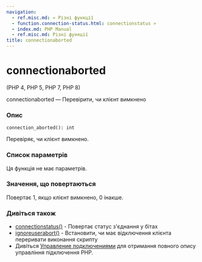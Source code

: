 ```yaml
---
navigation:
  - ref.misc.md: « Різні функції
  - function.connection-status.html: connectionstatus »
  - index.md: PHP Manual
  - ref.misc.md: Різні функції
title: connectionaborted
---
```

# connectionaborted

(PHP 4, PHP 5, PHP 7, PHP 8)

connectionaborted — Перевірити, чи клієнт вимкнено

### Опис

```methodsynopsis
connection_aborted(): int
```

Перевіряє, чи клієнт вимкнено.

### Список параметрів

Ця функція не має параметрів.

### Значення, що повертаються

Повертає 1, якщо клієнт вимкнено, 0 інакше.

### Дивіться також

-   [connectionstatus()](function.connection-status.html) - Повертає статус з'єднання у бітах
-   [ignoreuserabort()](function.ignore-user-abort.html) - Встановити, чи має відключення клієнта переривати виконання скрипту
-   Дивіться [Управление подключениями](features.connection-handling.html) для отримання повного опису управління підключення PHP.
